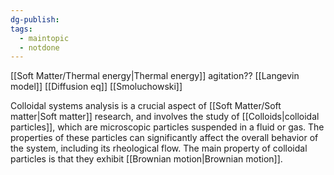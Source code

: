 ```yaml
---
dg-publish: 
tags:
  - maintopic
  - notdone
---
```

[[Soft Matter/Thermal energy|Thermal energy]] agitation??
[[Langevin model]]
[[Diffusion eq]]
[[Smoluchowski]]

Colloidal systems analysis is a crucial aspect of [[Soft Matter/Soft matter|Soft matter]] research, and involves the study of [[Colloids|colloidal particles]], which are microscopic particles suspended in a fluid or gas. The properties of these particles can significantly affect the overall behavior of the system, including its rheological flow.
The main property of colloidal particles is that they exhibit [[Brownian motion|Brownian motion]].


